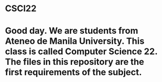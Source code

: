 # CSCI22
# Good day. We are students from Ateneo de Manila University. This class is called Computer Science 22. The files in this repository are the first requirements of the subject.